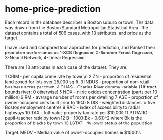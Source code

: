 # home-price-prediction


Each record in the database describes a Boston suburb or town. The data was drawn from the Boston Standard Metropolitan Statistical Area. The dataset contains a total of 506 cases, with 13 attributes, and price as the target.

I have used and compared four approches for prediction, and Ranked their prediction performance as 1-XGB Regressor, 2-Random Forest Regressor, 3-Neural Network, 4-Linear Regression.


There are 13 attributes in each case of the dataset. They are:

1 CRIM - per capita crime rate by town \n
2 ZN - proportion of residential land zoned for lots over 25,000 sq.ft.
3 INDUS - proportion of non-retail business acres per town.
4 CHAS - Charles River dummy variable (1 if tract bounds river; 0 otherwise)
5 NOX - nitric oxides concentration (parts per 10 million)
6 RM - average number of rooms per dwelling
7 AGE - proportion of owner-occupied units built prior to 1940
8 DIS - weighted distances to five Boston employment centres
9 RAD - index of accessibility to radial highways
10 TAX - full-value property-tax rate per $10,000
11 PTRATIO - pupil-teacher ratio by town
12 B - 1000(Bk - 0.63)^2 where Bk is the proportion of blacks by town
13 LSTAT - % lower status of the population

Target: MEDV - Median value of owner-occupied homes in $1000's


